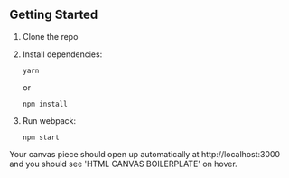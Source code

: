 
## Getting Started

1.  Clone the repo

2.  Install dependencies:

        yarn

    or

        npm install

3.  Run webpack:

        npm start

Your canvas piece should open up automatically at http://localhost:3000 and you should see 'HTML CANVAS BOILERPLATE' on hover.
